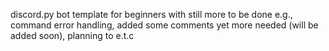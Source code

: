 discord.py bot template for beginners with still more to be done e.g., command error handling, added some comments yet more needed (will be added soon), planning to e.t.c
